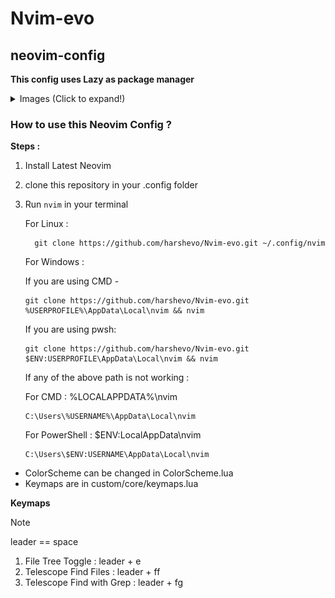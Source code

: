 # Nvim-evo

## neovim-config

**This config uses Lazy as package manager**

<details closed>
<summary>Images (Click to expand!)</summary>

![](/assets/sc.png)
![](/assets/sc2.png)
![](/assets/sc4.png)

</details>

### How to use this Neovim Config ?

**Steps :**

1. Install Latest Neovim
2. clone this repository in your .config folder
3. Run `nvim` in your terminal

   For Linux :

   ```
     git clone https://github.com/harshevo/Nvim-evo.git ~/.config/nvim
   ```

   For Windows :

   If you are using CMD -

   ```
   git clone https://github.com/harshevo/Nvim-evo.git %USERPROFILE%\AppData\Local\nvim && nvim
   ```

   If you are using pwsh:

   ```
   git clone https://github.com/harshevo/Nvim-evo.git $ENV:USERPROFILE\AppData\Local\nvim && nvim
   ```

   If any of the above path is not working :

   For CMD : %LOCALAPPDATA%\nvim

   ```
   C:\Users\%USERNAME%\AppData\Local\nvim
   ```

   For PowerShell : $ENV:LocalAppData\nvim

   ```
   C:\Users\$ENV:USERNAME\AppData\Local\nvim
   ```

- ColorScheme can be changed in ColorScheme.lua
- Keymaps are in custom/core/keymaps.lua

**Keymaps**

> [!NOTE]
> leader == space

1. File Tree Toggle : leader + e
2. Telescope Find Files : leader + ff
3. Telescope Find with Grep : leader + fg
